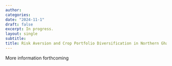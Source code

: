 ```yaml
---
author:
categories:
date: "2024-11-1"
draft: false
excerpt: In progress.
layout: single
subtitle: 
title: Risk Aversion and Crop Portfolio Diversification in Northern Ghana
---
```


More information forthcoming


